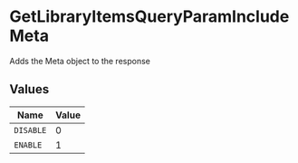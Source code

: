 # GetLibraryItemsQueryParamIncludeMeta

Adds the Meta object to the response



## Values

| Name      | Value     |
| --------- | --------- |
| `DISABLE` | 0         |
| `ENABLE`  | 1         |